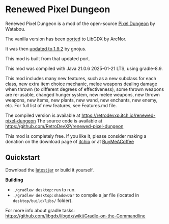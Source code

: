 Renewed Pixel Dungeon
=================

Renewed Pixel Dungeon is a mod of the open-source [Pixel Dungeon](https://github.com/watabou/pixel-dungeon) by Watabou.

The vanilla version has been [ported](https://github.com/Arcnor/pixel-dungeon-gdx) to LibGDX by ArcNor.

It was then [updated to 1.9.2](https://github.com/gnojus/pixel-dungeon-gdx) by gnojus.

This mod is built from that updated port.

This mod was compiled with Java 21.0.6 2025-01-21 LTS, using gradle-8.9.

This mod includes many new features, such as a new subclass for each class, new extra item choice mechanic, melee weapons dealing damage when thrown (to different degrees of effectiveness), some thrown weapons are re-usable, changed hunger system, new melee weapons, new thrown weapons, new items, new plants, new wand, new enchants, new enemy, etc. For full list of new features, see Features.md file.

The compiled version is available at https://retrodevxp.itch.io/renewed-pixel-dungeon
The source code is available at https://github.com/RetroDevXP/renewed-pixel-dungeon

This mod is completely free. If you like it, please consider making a donation on the download page of [itchio](https://retrodevxp.itch.io/renewed-pixel-dungeon) or at [BuyMeACoffee](buymeacoffee.com/RetroDevXP)

Quickstart
----------
Download the [latest jar](https://github.com/retrodevxp/renewed-pixel-dungeon/releases) or build it yourself. 

**Building**
 - `./gradlew desktop:run` to run.
 - `./gradlew desktop:shadowJar` to compile a jar file (located in `desktop/build/libs/` folder).

For more info about gradle tasks: https://github.com/libgdx/libgdx/wiki/Gradle-on-the-Commandline
